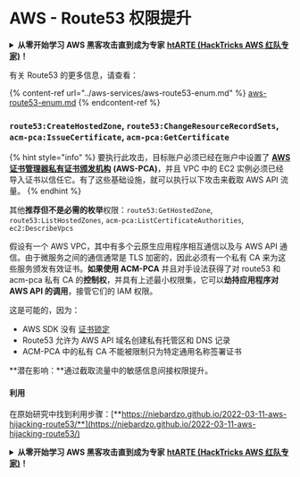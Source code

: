 # AWS - Route53 权限提升

<details>

<summary><strong>从零开始学习 AWS 黑客攻击直到成为专家</strong> <a href="https://training.hacktricks.xyz/courses/arte"><strong>htARTE (HackTricks AWS 红队专家)</strong></a><strong>！</strong></summary>

支持 HackTricks 的其他方式：

* 如果您希望在 **HackTricks** 中看到您的**公司广告**或**下载 HackTricks 的 PDF**，请查看[**订阅计划**](https://github.com/sponsors/carlospolop)！
* 获取 [**官方 PEASS & HackTricks 商品**](https://peass.creator-spring.com)
* 探索 [**PEASS 家族**](https://opensea.io/collection/the-peass-family)，我们独家的 [**NFT 集合**](https://opensea.io/collection/the-peass-family)
* **加入** 💬 [**Discord 群组**](https://discord.gg/hRep4RUj7f) 或 [**telegram 群组**](https://t.me/peass) 或在 **Twitter** 🐦 上**关注**我 [**@carlospolopm**](https://twitter.com/carlospolopm)**。**
* **通过向** [**HackTricks**](https://github.com/carlospolop/hacktricks) 和 [**HackTricks Cloud**](https://github.com/carlospolop/hacktricks-cloud) github 仓库提交 PR 来分享您的黑客技巧。

</details>

有关 Route53 的更多信息，请查看：

{% content-ref url="../aws-services/aws-route53-enum.md" %}
[aws-route53-enum.md](../aws-services/aws-route53-enum.md)
{% endcontent-ref %}

### `route53:CreateHostedZone`, `route53:ChangeResourceRecordSets`, `acm-pca:IssueCertificate`, `acm-pca:GetCertificate`

{% hint style="info" %}
要执行此攻击，目标账户必须已经在账户中设置了 [**AWS 证书管理器私有证书颁发机构**](https://aws.amazon.com/certificate-manager/private-certificate-authority/) **(AWS-PCA)**，并且 VPC 中的 EC2 实例必须已经导入证书以信任它。有了这些基础设施，就可以执行以下攻击来截取 AWS API 流量。
{% endhint %}

其他**推荐但不是必需的枚举**权限：`route53:GetHostedZone`, `route53:ListHostedZones`, `acm-pca:ListCertificateAuthorities`, `ec2:DescribeVpcs`

假设有一个 AWS VPC，其中有多个云原生应用程序相互通信以及与 AWS API 通信。由于微服务之间的通信通常是 TLS 加密的，因此必须有一个私有 CA 来为这些服务颁发有效证书。**如果使用 ACM-PCA** 并且对手设法获得了对 route53 和 acm-pca 私有 CA 的**控制权**，并具有上述最小权限集，它可以**劫持应用程序对 AWS API 的调用**，接管它们的 IAM 权限。

这是可能的，因为：

* AWS SDK 没有 [证书锁定](https://www.digicert.com/blog/certificate-pinning-what-is-certificate-pinning)
* Route53 允许为 AWS API 域名创建私有托管区和 DNS 记录
* ACM-PCA 中的私有 CA 不能被限制只为特定通用名称签署证书

**潜在影响：**通过截取流量中的敏感信息间接权限提升。

#### 利用 <a href="#discovery" id="discovery"></a>

在原始研究中找到利用步骤：[**https://niebardzo.github.io/2022-03-11-aws-hijacking-route53/**](https://niebardzo.github.io/2022-03-11-aws-hijacking-route53/)

<details>

<summary><strong>从零开始学习 AWS 黑客攻击直到成为专家</strong> <a href="https://training.hacktricks.xyz/courses/arte"><strong>htARTE (HackTricks AWS 红队专家)</strong></a><strong>！</strong></summary>

支持 HackTricks 的其他方式：

* 如果您希望在 **HackTricks** 中看到您的**公司广告**或**下载 HackTricks 的 PDF**，请查看[**订阅计划**](https://github.com/sponsors/carlospolop)！
* 获取 [**官方 PEASS & HackTricks 商品**](https://peass.creator-spring.com)
* 探索 [**PEASS 家族**](https://opensea.io/collection/the-peass-family)，我们独家的 [**NFT 集合**](https://opensea.io/collection/the-peass-family)
* **加入** 💬 [**Discord 群组**](https://discord.gg/hRep4RUj7f) 或 [**telegram 群组**](https://t.me/peass) 或在 **Twitter** 🐦 上**关注**我 [**@carlospolopm**](https://twitter.com/carlospolopm)**。**
* **通过向** [**HackTricks**](https://github.com/carlospolop/hacktricks) 和 [**HackTricks Cloud**](https://github.com/carlospolop/hacktricks-cloud) github 仓库提交 PR 来分享您的黑客技巧。

</details>

